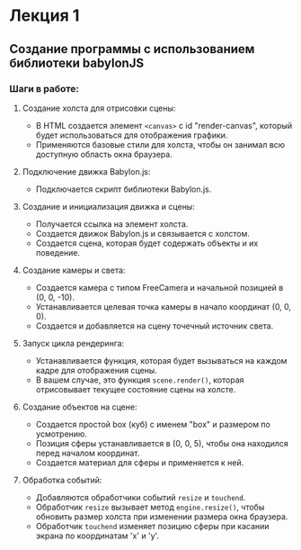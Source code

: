 # Лекция 1
## Создание программы с использованием библиотеки babylonJS
### Шаги в работе:
1. Создание холста для отрисовки сцены:
   - В HTML создается элемент `<canvas>` с id "render-canvas", который будет использоваться для отображения графики.
   - Применяются базовые стили для холста, чтобы он занимал всю доступную область окна браузера.

2. Подключение движка Babylon.js:
   - Подключается скрипт библиотеки Babylon.js.

3. Создание и инициализация движка и сцены:
   - Получается ссылка на элемент холста.
   - Создается движок Babylon.js и связывается с холстом.
   - Создается сцена, которая будет содержать объекты и их поведение.

4. Создание камеры и света:
   - Создается камера с типом FreeCamera и начальной позицией в (0, 0, -10).
   - Устанавливается целевая точка камеры в начало координат (0, 0, 0).
   - Создается и добавляется на сцену точечный источник света.

5. Запуск цикла рендеринга:
   - Устанавливается функция, которая будет вызываться на каждом кадре для отображения сцены.
   - В вашем случае, это функция `scene.render()`, которая отрисовывает текущее состояние сцены на холсте.

6. Создание объектов на сцене:
   - Создается простой box (куб) с именем "box" и размером по усмотрению.
   - Позиция сферы устанавливается в (0, 0, 5), чтобы она находился перед началом координат.
   - Создается материал для сферы и применяется к ней.

7. Обработка событий:
   - Добавляются обработчики событий `resize` и `touchend`.
   - Обработчик `resize` вызывает метод `engine.resize()`, чтобы обновить размер холста при изменении размера окна браузера.
   - Обработчик `touchend` изменяет позицию сферы при касании экрана по координатам 'x' и 'y'.
